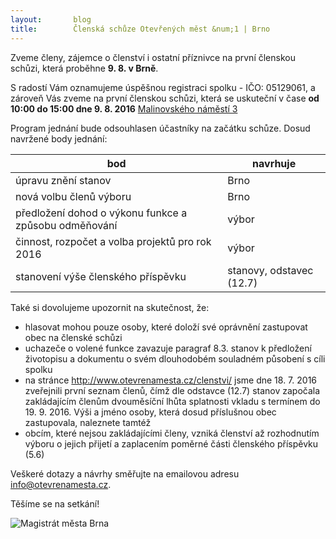 ```yaml
---
layout:       blog
title:        Členská schůze Otevřených měst &num;1 | Brno
---
```

Zveme členy, zájemce o členství i ostatní příznivce na první členskou schůzi, která proběhne **9. 8. v Brně**.

S radostí Vám oznamujeme úspěšnou registraci spolku - IČO: 05129061, a zároveň Vás zveme na první členskou schůzi, která se uskuteční v čase **od 10:00 do 15:00 dne 9. 8. 2016** [Malinovského náměstí 3](http://www.openstreetmap.org/?mlat=49.1958&mlon=16.6152#map=15/49.1958/16.6152)

Program jednání bude odsouhlasen účastníky na začátku schůze. Dosud navržené body jednání:

bod | navrhuje
--- | ---
úpravu znění stanov | Brno
nová volbu členů výboru | Brno
předložení dohod o výkonu funkce a způsobu odměňování | výbor
činnost, rozpočet a volba projektů pro rok 2016 | výbor
stanovení výše členského příspěvku | stanovy, odstavec (12.7)

Také si dovolujeme upozornit na skutečnost, že:

- hlasovat mohou pouze osoby, které doloží své oprávnění zastupovat obec na členské schůzi
- uchazeče o volené funkce zavazuje paragraf 8.3. stanov k předložení životopisu a dokumentu o svém dlouhodobém souladném působení s cíli spolku
- na stránce http://www.otevrenamesta.cz/clenstvi/ jsme dne 18. 7. 2016 zveřejnili první seznam členů, čímž dle odstavce (12.7) stanov započala zakládajícím členům dvouměsíční lhůta splatnosti vkladu s termínem do 19. 9. 2016. Výši a jméno osoby, která dosud příslušnou obec zastupovala, naleznete tamtéž
- obcím, které nejsou zakládajícími členy, vzniká členství až rozhodnutím výboru o jejich přijetí a zaplacením poměrné části členského příspěvku (5.6)

Veškeré dotazy a návrhy směřujte na emailovou adresu [info@otevrenamesta.cz](mailto:info@otevrenamesta.cz).

Těšíme se na setkání!


![Magistrát města Brna](https://upload.wikimedia.org/wikipedia/commons/thumb/7/73/Magistr%C3%A1t_m%C4%9Bsta_Brna%2C_Malinovsk%C3%A9ho_n%C3%A1m%C4%9Bst%C3%AD.jpg/320px-Magistr%C3%A1t_m%C4%9Bsta_Brna%2C_Malinovsk%C3%A9ho_n%C3%A1m%C4%9Bst%C3%AD.jpg)

